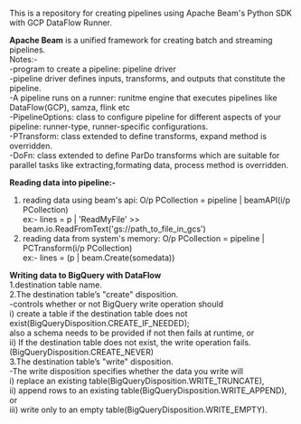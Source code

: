 This is a repository for creating pipelines using Apache Beam's Python SDK with GCP DataFlow Runner.  

**Apache Beam** is a unified framework for creating batch and streaming pipelines.  
Notes:-  
-program to create a pipeline: pipeline driver  
-pipeline driver defines inputs, transforms, and outputs that constitute the pipeline.  
-A pipeline runs on a runner: runitme engine that executes pipelines like DataFlow(GCP), samza, flink etc  
-PipelineOptions: class to configure pipeline for different aspects of your pipeline: runner-type, runner-specific configurations.   
-PTransform: class extended to define transforms, expand method is overridden.  
-DoFn: class extended to define ParDo transforms which are suitable for parallel tasks like extracting,formating data, process method is overridden.  

**Reading data into pipeline:-**  
1. reading data using beam's api: O/p PCollection = pipeline | beamAPI(i/p PCollection)  
   ex:- lines = p | 'ReadMyFile' >> beam.io.ReadFromText('gs://path_to_file_in_gcs')  
2. reading data from system's memory: O/p PCollection = pipeline | PCTransform(i/p PCollection)  
   ex:- lines = (p | beam.Create(somedata))  

**Writing data to BigQuery with DataFlow**  
1.destination table name.  
2.The destination table’s "create" disposition.  
   -controls whether or not BigQuery write operation should   
       i) create a table if the destination table does not exist(BigQueryDisposition.CREATE_IF_NEEDED);  
       also a schema needs to be provided if not then fails at runtime, or  
      ii) If the destination table does not exist, the write operation fails.(BigQueryDisposition.CREATE_NEVER)  
3.The destination table’s "write" disposition.  
   -The write disposition specifies whether the data you write will  
       i) replace an existing table(BigQueryDisposition.WRITE_TRUNCATE),  
      ii) append rows to an existing table(BigQueryDisposition.WRITE_APPEND), or  
     iii) write only to an empty table(BigQueryDisposition.WRITE_EMPTY).  

